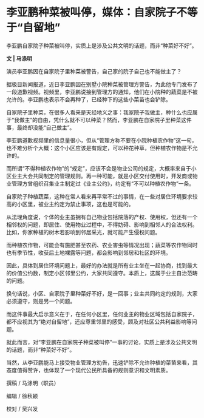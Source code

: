 # 李亚鹏种菜被叫停，媒体：自家院子不等于“自留地”

李亚鹏自家院子种菜被叫停，实质上是涉及公共文明的话题，而非“种菜好不好”。

**文 | 马涤明**

演员李亚鹏因在自家院子里种菜被警告，自己家的院子自己也不能做主了？

据极目新闻报道，近日李亚鹏因在别墅小院种菜被管理方警告，为此他专门发布了一段道歉视频。视频里，李亚鹏说接到管理方的通知，他们在小院种的蔬菜是不被允许的。李亚鹏也表示不会再种了，已经种下的这些小菜苗也会铲除。

自家院子里种菜，在很多人看来是天经地义之事：我家院子我做主，种什么也应属于“我做主”的自由，凭什么就不可以种菜？然而，李亚鹏在自家院子里种菜这件事，最终却没能“自己做主”。

李亚鹏道歉视频里的信息量很小，但从“管理方称不要在小院种植农作物”这一句，也不难分析个大概：这个小区应该是有规定，可以种花种草，但种植农作物是不允许的。

而所谓“不得种植农作物”的“规定”，应该不会是物业公司的规定，大概率来自于小区业主大会共同制定的管理规则。再一种可能，就是小区交付使用时，开发商或物业管理方曾组织召集业主制定过《业主公约》，约定有“不可以种植农作物”一条。

自家院子种植蔬菜，这种在常人看来再平常不过的事情，在一些对居住环境要求较高的小区里，被业主约定为禁止事项，这也是可能的。

从法理角度说，个体的业主虽拥有自己物业包括院落的产权、使用权，但还有一个相邻权的问题，即居住、使用物业过程中，不得妨碍、影响到相邻人的合法权利。比如，你家种植的树木若影响到邻居采光，就可能产生侵权问题。

而种植农作物，可能会有施肥甚至农药、农业害虫等情况出现；蔬菜等农作物同时也有季节性，收获后土地裸露等问题，都会影响到邻居和社区的环境。

因此，具体到居住环境问题上，最好的办法就是所有业主坐在一起协商，找到最大的价值公约数，制定小区邻里公约，大家共同遵守。本质上，这属于业主自治范畴的问题。

换句话说，小区、自家院子里种菜好不好，是一回事；业主共同约定的规则，大家必须遵守，则是另一个问题。

而这件事最大启示意义在于，在任何小区里，任何业主的物业区域包括自家院子，都不应视其为“绝对自留地”，还应尊重邻里的感受，顾及对社区公共利益影响等问题。

就此而言，对“李亚鹏在自家院子种菜被叫停”一事的讨论，实质上是涉及公共文明的话题，而非“种菜好不好”。

当然，从李亚鹏能马上接受物业管理方劝告，迅速铲除不允许种植的菜苗来看，其态度值得赞许，也体现了一个现代公民所具备的规则意识和文明素质。

撰稿 / 马涤明（职员）

编辑 / 徐秋颖

校对 / 吴兴发

